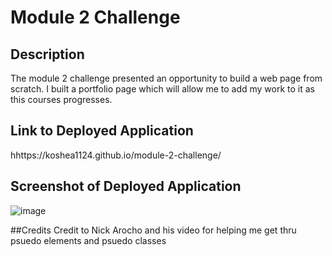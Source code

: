 # Module 2 Challenge

## Description 
The module 2 challenge presented an opportunity to build a web page from scratch.  I built a portfolio page which will allow me to add my work to it as this courses progresses.

## Link to Deployed Application
hhttps://koshea1124.github.io/module-2-challenge/

## Screenshot of Deployed Application
![image](https://user-images.githubusercontent.com/119077249/208329684-f981b1f9-811e-4e8b-9625-0d935bf8c7cf.png)

##Credits
Credit to Nick Arocho and his video for helping me get thru psuedo elements and psuedo classes



